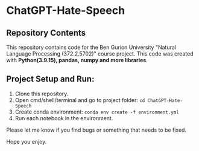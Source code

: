 # ChatGPT-Hate-Speech

## Repository Contents
This repository contains code for the Ben Gurion University "Natural Language Processing (372.2.5702)" course project. This code was created with <b> Python(3.9.15), pandas, numpy and more libraries</b>.

## Project Setup and Run:

1. Clone this repository.
2. Open cmd/shell/terminal and go to project folder: `cd ChatGPT-Hate-Speech`
3. Create conda environment: `conda env create -f environment.yml`
4. Run each notebook in the environment.

Please let me know if you find bugs or something that needs to be fixed.

Hope you enjoy.
